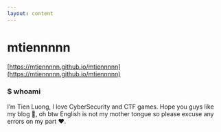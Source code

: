 ```yaml
---
layout: content
---
```


# mtiennnnn

[https://mtiennnnn.github.io/mtiennnnn](https://mtiennnnn.github.io/mtiennnnn)

### $ whoami

I’m Tien Luong, I love CyberSecurity and CTF games. Hope you guys like my blog 👀, oh btw English is not my mother tongue so please excuse any errors on my part ❤.
